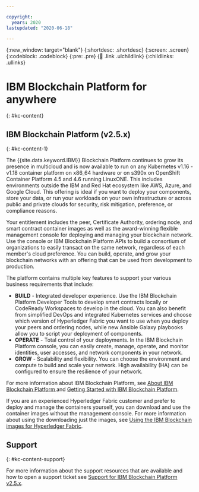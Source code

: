 ```yaml
---

copyright:
  years: 2020
lastupdated: "2020-06-18"

---
```


{:new_window: target="blank"}
{:shortdesc: .shortdesc}
{:screen: .screen}
{:codeblock: .codeblock}
{:pre: .pre}
{:child: .link .ulchildlink}
{:childlinks: .ullinks}


# IBM Blockchain Platform for anywhere
{: #kc-content}

## IBM Blockchain Platform (v2.5.x)
{: #kc-content-1}

The {{site.data.keyword.IBM}} Blockchain Platform continues to grow its presence in multicloud and is now available to run on any Kubernetes v1.16 - v1.18 container platform on x86_64 hardware or on s390x on OpenShift Container Platform 4.5 and 4.6 running LinuxONE. This includes environments outside the IBM and Red Hat ecosystem like AWS, Azure, and Google Cloud. This offering is ideal if you want to deploy your components, store your data, or run your workloads on your own infrastructure or across public and private clouds for security, risk mitigation, preference, or compliance reasons.

Your entitlement includes the peer, Certificate Authority, ordering node, and smart contract container images as well as the award-winning flexible management console for deploying and managing your blockchain network. Use the console or IBM Blockchain Platform APIs to build a consortium of organizations to easily transact on the same network, regardless of each member's cloud preference. You can build, operate, and grow your blockchain networks with an offering that can be used from development to production.

The platform contains multiple key features to support your various business requirements that include:
- **BUILD** - Integrated developer experience. Use the IBM Blockchain Platform Developer Tools to develop smart contracts locally or CodeReady Workspaces to develop in the cloud. You can also benefit from simplified DevOps and integrated Kubernetes services and choose which version of Hyperledger Fabric you want to use when you deploy your peers and ordering nodes, while new Ansible Galaxy playbooks allow you to script your deployment of components.
- **OPERATE** - Total control of your deployments. In the IBM Blockchain Platform console, you can easily create, manage, operate, and monitor identities, user accesses, and network components in your network.
- **GROW** - Scalability and flexibility. You can choose the environment and compute to build and scale your network. High availability (HA) can be configured to ensure the resilience of your network.

For more information about IBM Blockchain Platform, see [About IBM Blockchain Platform ](https://cloud.ibm.com/docs/blockchain-sw-251?topic=blockchain-sw-251-console-ocp-about)
and [Getting Started with IBM Blockchain Platform](https://cloud.ibm.com/docs/blockchain-sw-251?topic=blockchain-sw-251-get-started-console-ocp).

If you are an experienced Hyperledger Fabric customer and prefer to deploy and manage the containers yourself, you can download and use the container images without the management console.
For more information about using the downloading just the images, see [Using the IBM Blockchain images for Hyperledger Fabric](https://cloud.ibm.com/docs/blockchain-sw-251?topic=blockchain-sw-251-blockchain-images).

## Support
{: #kc-content-support}

For more information about the support resources that are available and how to open a support ticket see [Support for IBM Blockchain Platform v2.5.x](https://www.ibm.com/support/pages/node/1072956).
